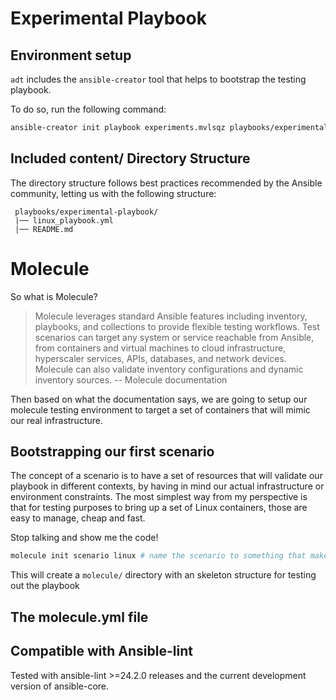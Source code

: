 # Experimental Playbook

## Environment setup
`adt` includes the `ansible-creator` tool that helps to bootstrap the testing playbook.

To do so, run the following command:

```bash
ansible-creator init playbook experiments.mvlsqz playbooks/experimental-playbook
```


## Included content/ Directory Structure

The directory structure follows best practices recommended by the Ansible
community, letting us with the following structure:

```
 playbooks/experimental-playbook/
 |── linux_playbook.yml
 |── README.md
```

# Molecule
So what is Molecule?
> Molecule leverages standard Ansible features including inventory, playbooks, and collections to provide flexible testing workflows. Test scenarios can target any system or service reachable from Ansible, from containers and virtual machines to cloud infrastructure, hyperscaler services, APIs, databases, and network devices. Molecule can also validate inventory configurations and dynamic inventory sources.
-- Molecule documentation

Then based on what the documentation says, we are going to setup our molecule
testing environment to target a set of containers that will mimic our real infrastructure.

## Bootstrapping our first scenario
The concept of a scenario is to have a set of resources that will validate our playbook in different contexts, by having in mind our actual infrastructure or environment constraints. The most simplest way from my perspective is that for testing purposes to bring up a set of Linux containers, those are easy to manage, cheap and fast.

Stop talking and show me the code!

```bash
molecule init scenario linux # name the scenario to something that makes sense to the playbook you are testing
```

This will create a `molecule/` directory with an skeleton structure for testing out the playbook

## The molecule.yml file


## Compatible with Ansible-lint

Tested with ansible-lint >=24.2.0 releases and the current development version
of ansible-core.
